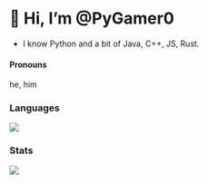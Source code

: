 # 👋 Hi, I’m @PyGamer0
- I know Python and a bit of Java, C++, JS, Rust.

#### Pronouns 
he, him

### Languages
![](https://github-readme-stats.vercel.app/api/top-langs/?username=PyGamer0&layout=compact&theme=dracula)

### Stats 
![](https://github-readme-stats.vercel.app/api?username=pygamer0&theme=dracula)
